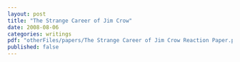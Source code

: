 ```yaml
---
layout: post
title: "The Strange Career of Jim Crow"
date: 2008-08-06
categories: writings
pdf: "otherFiles/papers/The Strange Career of Jim Crow Reaction Paper.pdf"
published: false
---
```

